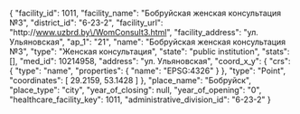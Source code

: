 {
    "facility_id": 1011,
    "facility_name": "Бобруйская женская консультация №3",
    "district_id": "6-23-2",
    "facility_url": "http:\/\/www.uzbrd.by\/WomConsult3.html",
    "facility_address": "ул. Ульяновская",
    "ap_1": "21",
    "name": "Бобруйская женская консультация №3",
    "type": "Женская консультация",
    "state": "public institution",
    "stats": [],
    "med_id": 10214958,
    "address": "ул. Ульяновская",
    "coord_x_y": {
        "crs": {
            "type": "name",
            "properties": {
                "name": "EPSG:4326"
            }
        },
        "type": "Point",
        "coordinates": [
            29.2159,
            53.1428
        ]
    },
    "place_name": "Бобруйск",
    "place_type": "city",
    "year_of_closing": null,
    "year_of_opening": "0",
    "healthcare_facility_key": 1011,
    "administrative_division_id": "6-23-2"
}